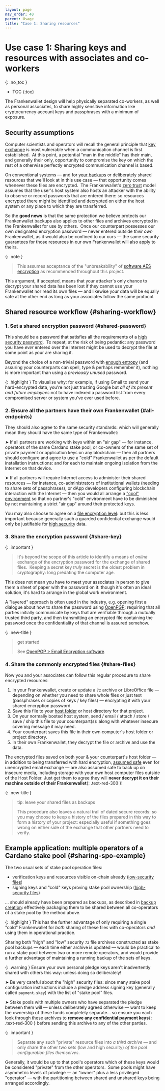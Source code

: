 ```yaml
---
layout: page
nav_order: 40
parent: Usage
title: "Case 1: Sharing resources"
---
```

# Use case 1: Sharing keys and resources with associates and co-workers
{: .no_toc }
- TOC
{:toc}

The Frankenwallet design will help physically separated co-workers, as well as personal associates, to share highly sensitive information like cryptocurrency account keys and passphrases with a minimum of exposure.

## Security assumptions 

Computer scientists and operators will recall the general principle that [key exchange](https://en.wikipedia.org/wiki/Key_exchange) is most vulnerable when a communication channel is first established.  At this point, a potential "man in the middle" has their main, and generally their only, opportunity to compromise the key on which the rest of a otherwise perfectly encrypted communication channel is based.

On conventional systems — and for [your backups](/usage/backups) or deliberately shared resources that we'll look at in this use case — that opportunity comes whenever these files are encrypted.  The Frankenwallet's [zero trust](https://en.wikipedia.org/wiki/Zero_trust_architecture) model assumes that the user's host system also hosts an attacker with the ability to observe or record passwords that are entered there: so resources encrypted there might be identified and decrypted on either the host system or any place to which they are transferred.

So the **good news** is that the same protection we believe protects our Frankenwallet backups also applies to other files and archives encrypted in the Frankenwallet for use by others.  Once our counterpart possesses our own designated encryption password — never entered outside *their own* Frankenwallet, as it would also be confined to our ours — the same security guarantees for those resources in our own Frankenwallet will also apply to theirs.

{: .note }
> This assumes acceptance of the "unbreakability" of [software AES encryption](/intro/encryption) as recommended throughout this project.

This argument, if accepted, means that your attacker's only chance to decrypt your shared data has been lost if they cannot use your Frankenwallet nor read its own files — and likewise your data will be equally safe at the other end as long as your associates follow the same protocol.

## Shared resource workflow {#sharing-workflow}

### 1. Set a shared encryption password {#shared-password}

This should be a password that satisfies all the requirements of a [high security password](/prepare/password-high).  To repeat, at the risk of being pedantic: any password you have *ever* entered over the Internet might be used to decrypt the file at some point as your are sharing it.

Beyond the choice of a non-trivial password with [enough entropy](/prepare/password-strategy/#aes-hashed-passwords) (and assuring your counterparts can spell, type & perhaps remember it), nothing is more important than using a _previously unused_ password.

{: .highlight }
To visualise why: for example, if using Gmail to send your hard-encrypted data, you're not just trusting Google but _all of its present and future employees_ not to have indexed a password list from every compromised server or system you've ever used before.

### 2. Ensure all the partners have their own Frankenwallet {#all-endpoints}

They should also agree to the same security standards: which will generally mean they should have the same type of Frankenwallet:

➤ If all partners are working with keys within an "air gap" — for instance, operators of the same Cardano stake pool, or co-owners of the same set of private payment or application keys on any blockchain — then all partners should configure and agree to use a "cold" Frankenwallet as per the default installation instructions: and for each to maintain ongoing isolation from the Internet on that device.

➤ If all partners will require Internet access to administer their shared resources — for instance, co-administrators of institutional wallets (needing to share sets of passphrases), or dApp developers configuring blockchain interaction with the Internet — then you would all arrange a ["cool" environment](/cool) so that no partner's "cold" environment have to be diminished by not maintaining a strict "air gap" around their protected keys.

You may also choose to agree on a [file encryption level](/usage/security): but this is less important because generally such a guarded confidential exchange would only be justifiable for [high security](/usage/security/#use-cases-high-security) data.  

### 3. Share the encryption password {#share-key}

{: .important }
> It's beyond the scope of this article to identify a means of *online* exchange of the encryption password for the exchange of shared files.  Keeping a secret key *truly* secret is the oldest problem in cryptography: long predating the computer age.

This does not mean you have to meet your associates in person to give them a sheet of paper with the password on it: though it's often an ideal solution, it's hard to arrange in the global work environment.  

A "layered" approach is often used in the industry, e.g. opening first a dialogue about how to share the password using [OpenPGP](https://www.openpgp.org): requiring that all parties initially communicate by keys that are verifiable through a mutually trusted third party, and then transmitting an encrypted file containing the password once the confidentiality of that channel is assured somehow.  

{: .new-title }
> get started
>
> See [OpenPGP > Email Encryption software](https://www.openpgp.org/software).

### 4. Share the commonly encrypted files {#share-files}

Now you and your associates can follow this regular procedure to share encrypted resources:

1. In your Frankenwallet, create or update a `7z` archive or LibreOffice file — depending on whether you need to share whole files or just text (passphrases or copies of keys / key files) — encrypting it with your shared encryption password.
1. Save this file to your [host folder](/usage/host-folder) or host directory for that project.
1. On your normally booted host system, send / email / attach / store / save / ship this file to your counterpart(s): along with whatever insecure covering message it may need.
1. Your counterpart saves this file in their own computer's host folder or project directory.
1. In their own Frankenwallet, they decrypt the file or archive and use the data.

The encrypted files saved on both your & your counterpart's host folder — in addition to being transferred with hard encryption, [assumed safe](/intro/encryption) even for unencrypted email exchange — are also assumed safe to back up on insecure media, including storage with your own host computer files outside of the Host Folder.  Just get them to agree they will **never decrypt it on their machine outside of their Frankenwallet**{: .text-red-300 }!

{: .new-title }
> tip: leave your shared files as backups  
>
> This procedure also leaves a natural trail of dated secure records: so you may choose to keep a history of the files prepared in this way to form a history of your project: especially useful if something goes wrong on either side of the exchange that other partners need to verify.

## Example application: multiple operators of a Cardano stake pool {#sharing-spo-example}

The two usual sets of stake pool operation files:
* verification keys and resources visible on-chain already ([low-security files](/prepare/password-low))
* signing keys and "cold" keys proving stake pool ownership ([high-security files](/prepare/password-high))

... should already have been prepared as backups, as described in [backup creation](/usage/backups/#backup-creation): effectively packaging them to be shared between all co-operators of a stake pool by the method above.

{: .highlight }
This has the further advantage of only requiring a single "cold" Frankenwallet for _both_ sharing of these files with co-operators _and_ using them in operational practice.

Sharing both "high" and "low" security `7z` file archives constructed as stake pool backups — each time either archive is updated — would be practical to run a stake pool between two or more remote operators, and would provide a further advantage of maintaining a running backup of the sets of keys.

{: .warning }
Ensure your own personal pledge keys aren't inadvertently shared with others this way: unless doing so deliberately!

➤ Be very careful about the "high" security files: since many stake pool configuration instructions include a pledge address signing key (generally called `payment.skey`) with the list of "stake pool" files.

➤ Stake pools with multiple owners who have separated the pledge between them will — unless deliberately agreed otherwise — want to keep the ownership of these funds completely separate... so ensure you each look through these archives to **remove any confidential payment keys**{: .text-red-300 } before sending this archive to any of the other parties.

{: .important }
> Separate any such "private" resource files into *a third archive* — and only share the other two sets (low and high security) _of the pool configuration files themselves_.

Generally, it would be up to that pool's operators which of these keys would be considered "private" from the other operators.  Some pools might have asymmetric levels of privilege — an "owner" plus a less privileged "operator" — with the partitioning between shared and unshared keys being arranged accordingly.




